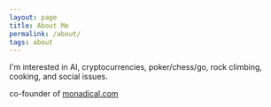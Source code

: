```yaml
---
layout: page
title: About Me
permalink: /about/
tags: about
---
```


I'm interested in AI, cryptocurrencies, poker/chess/go, rock climbing, cooking, and social issues.

co-founder of [monadical.com](https://monadical.com/)
